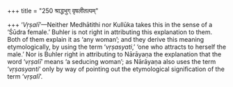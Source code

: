 +++
title = "250 श्राद्धभुग् वृषलीतल्पम्"

+++
‘*Vṛṣalī*’—Neither Medhātithi nor Kullūka takes this in the sense of a
‘Śūdra female.’ Buhler is not right in attributing this explanation to
them. Both of them explain it as ‘any woman’; and they derive this
meaning etymologically, by using the term ‘*vṛṣasyati*,’ ‘one who
attracts to herself the male.’ Nor is Buhler right in attributing to
Nārāyaṇa the explanation that the word ‘*vṛṣalī*’ means ‘a seducing
woman’; as Nārāyaṇa also uses the term ‘*vṛṣasyanti*’ only by way of
pointing out the etymological signification of the term ‘*vṛṣalī*’.


